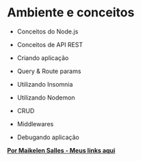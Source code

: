 # Ambiente e conceitos

- Conceitos do Node.js

- Conceitos de API REST

- Criando aplicação 

- Query & Route params

- Utilizando Insomnia

- Utilizando Nodemon

- CRUD

- Middlewares

- Debugando aplicação

**[Por Maikelen Salles - Meus links aqui](https://maikelensalles.site/)**
